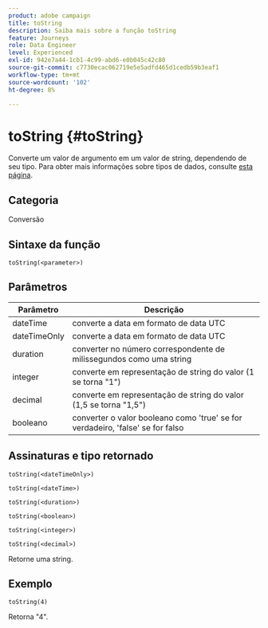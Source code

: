 ```yaml
---
product: adobe campaign
title: toString
description: Saiba mais sobre a função toString
feature: Journeys
role: Data Engineer
level: Experienced
exl-id: 942e7a44-1cb1-4c99-abd6-e0b045c42c80
source-git-commit: c7730ecac062719e5e5adfd465d1cedb59b3eaf1
workflow-type: tm+mt
source-wordcount: '102'
ht-degree: 8%

---
```


# toString {#toString}

Converte um valor de argumento em um valor de string, dependendo de seu tipo. Para obter mais informações sobre tipos de dados, consulte [esta página](../expression/data-types.md).

## Categoria

Conversão

## Sintaxe da função

`toString(<parameter>)`

## Parâmetros

| Parâmetro | Descrição |
|--- |--- |
| dateTime | converte a data em formato de data UTC |
| dateTimeOnly | converte a data em formato de data UTC |
| duration | converter no número correspondente de milissegundos como uma string |
| integer | converte em representação de string do valor (1 se torna &quot;1&quot;) |
| decimal | converte em representação de string do valor (1,5 se torna &quot;1,5&quot;) |
| booleano | converter o valor booleano como &#39;true&#39; se for verdadeiro, &#39;false&#39; se for falso |

## Assinaturas e tipo retornado

`toString(<dateTimeOnly>)`

`toString(<dateTime>)`

`toString(<duration>)`

`toString(<boolean>)`

`toString(<integer>)`

`toString(<decimal>)`

Retorne uma string.

## Exemplo

`toString(4)`

Retorna &quot;4&quot;.
